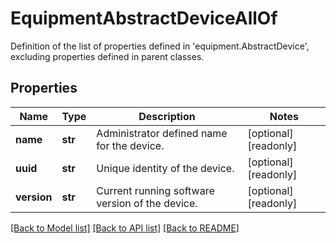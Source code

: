 # EquipmentAbstractDeviceAllOf

Definition of the list of properties defined in 'equipment.AbstractDevice', excluding properties defined in parent classes.
## Properties
Name | Type | Description | Notes
------------ | ------------- | ------------- | -------------
**name** | **str** | Administrator defined name for the device. | [optional] [readonly] 
**uuid** | **str** | Unique identity of the device. | [optional] [readonly] 
**version** | **str** | Current running software version of the device. | [optional] [readonly] 

[[Back to Model list]](../README.md#documentation-for-models) [[Back to API list]](../README.md#documentation-for-api-endpoints) [[Back to README]](../README.md)


